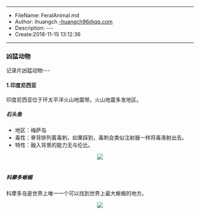 ___
- FileName: FeralAnimal.md
- Author: ihuangch -huangch96@qq.com
- Description: ---
- Create:2018-11-15 13:12:36
___

### 凶猛动物
记录片凶猛动物---

#### 1.印度尼西亚
印度尼西亚位于环太平洋火山地震带。火山地震多发地区。
##### 石头鱼
- 地区：梅萨岛
- 毒性：脊背排列着毒刺，如果踩到，毒刺会类似注射器一样将毒液射出去。  
- 特性：融入背景的能力无与伦比。
<div align="center"> <img src="https://github.com/ihuangch/blog/blob/master/Life/pic/fish.png" /> </div><br> 

##### 科摩多蜥蜴
科摩多岛是世界上唯一一个可以找到世界上最大蜥蜴的地方。
<div align="center"> <img src="https://github.com/ihuangch/blog/blob/master/Life/pic/docker-socket.png" /> </div><br> 

